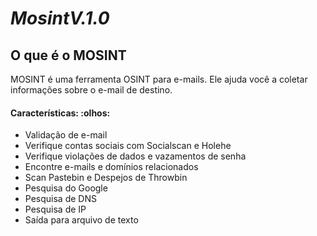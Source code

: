 # ***MosintV.1.0***

## O que é o MOSINT

MOSINT é uma ferramenta OSINT para e-mails. Ele ajuda você a coletar informações sobre o e-mail de destino.

#### Características: :olhos:

* Validação de e-mail
* Verifique contas sociais com Socialscan e Holehe
* Verifique violações de dados e vazamentos de senha
* Encontre e-mails e domínios relacionados
* Scan Pastebin e Despejos de Throwbin
* Pesquisa do Google
* Pesquisa de DNS
* Pesquisa de IP
* Saída para arquivo de texto
